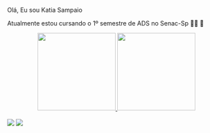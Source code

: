Olá, Eu sou Katia Sampaio

Atualmente estou cursando o 1º semestre de ADS no Senac-Sp 👩‍💻
🚀 

<div align="center">
  <a href="https://github.com/Dev-katiaS">
  <img height="180em" src="https://github-readme-stats.vercel.app/api?username=Dev-katiaS&show_icons=true&theme=dracula&include_all_commits=true&count_private=true"/>
  <img height="180em" src="https://github-readme-stats.vercel.app/api/top-langs/?username=Dev-katiaS&layout=compact&langs_count=7&theme=dracula"/>
</div>
  <div style="display: inline_block"><br>
  
   
</div>
  <a href="https://www.instagram.com/katya_sampaio/" target="_blank"><img src="https://img.shields.io/badge/-Instagram-%23E4405F?style=for-the-badge&logo=instagram&logoColor=white" target="_blank"></a>
  <a href = "mailto:katiadejesussampaio60@gmail.com"><img src="https://img.shields.io/badge/-Gmail-%23333?style=for-the-badge&logo=gmail&logoColor=white" target="_blank"></a>
 
